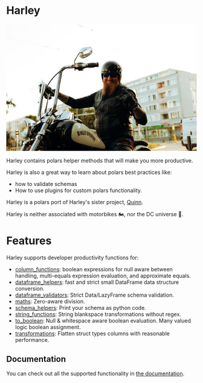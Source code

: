 # Harley

![harley logo](docs/images/harley.jpg)

Harley contains polars helper methods that will make you more productive.

Harley is also a great way to learn about polars best practices like:
* how to validate schemas
* How to use plugins for custom polars functionality.

Harley is a polars port of Harley's sister project, [Quinn](https://github.com/MrPowers/quinn).

Harley is neither associated with motorbikes 🏍️, nor the DC universe 🦸.

# Features
Harley supports developer productivity functions for:

* [column_functions](https://tomburdge.github.io/harley/reference/harley/column_functions/): boolean expressions for null aware between handling, multi-equals expression evaluation, and approximate equals.
* [dataframe_helpers](https://tomburdge.github.io/harley/reference/harley/dataframe_helper/#harley.dataframe_helper): fast and strict small DataFrame data structure conversion.
* [dataframe_validators](https://tomburdge.github.io/harley/reference/harley/dataframe_validator): Strict Data/LazyFrame schema validation.
* [maths](https://tomburdge.github.io/harley/reference/harley/maths/): Zero-aware division.
* [schema_helpers](https://tomburdge.github.io/harley/reference/harley/schema_helpers/): Print your schema as python code.
* [string_functions](https://tomburdge.github.io/harley/reference/harley/string_functions/): String blankspace transformations without regex.
* [to_boolean](https://tomburdge.github.io/harley/reference/harley/to_boolean/): Null & whitespace aware boolean evaluation. Many valued logic boolean assignment.
* [transformations](https://tomburdge.github.io/harley/reference/harley/transformations/): Flatten struct types columns with reasonable performance.


## Documentation
You can check out all the supported functionality in [the documentation](https://tomburdge.github.io/harley/reference/harley).

